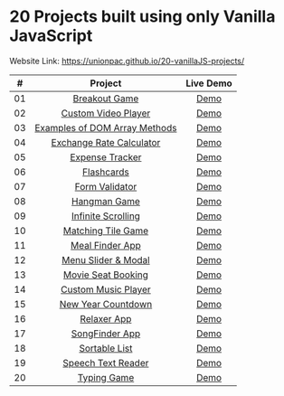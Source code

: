 # 20 Projects built using only Vanilla JavaScript

Website Link: https://unionpac.github.io/20-vanillaJS-projects/

|  #  |            Project             | Live Demo |
| :-: | :----------------------------: | :-------: |
| 01  | [Breakout Game](https://github.com/UnionPAC/20-vanillaJS-projects/tree/master/breakout) | [Demo](https://unionpac.github.io/20-vanillaJS-projects/breakout/index.html)  |
| 02  | [Custom Video Player](https://github.com/UnionPAC/20-vanillaJS-projects/tree/master/custom-video-player) | [Demo](https://unionpac.github.io/20-vanillaJS-projects/custom-video-player/index.html)  |
| 03  | [Examples of DOM Array Methods](https://github.com/UnionPAC/20-vanillaJS-projects/tree/master/DOM-Array-Methods) | [Demo](https://unionpac.github.io/20-vanillaJS-projects/DOM-Array-Methods/index.html)  |
| 04  | [Exchange Rate Calculator](https://github.com/UnionPAC/20-vanillaJS-projects/tree/master/exchange-rate-calculator) | [Demo](https://unionpac.github.io/20-vanillaJS-projects/exchange-rate-calculator/index.html)  |
| 05  | [Expense Tracker](https://github.com/UnionPAC/20-vanillaJS-projects/tree/master/expense-tracker) | [Demo](https://unionpac.github.io/20-vanillaJS-projects/expense-tracker/index.html)  |
| 06  | [Flashcards](https://github.com/UnionPAC/20-vanillaJS-projects/tree/master/flashcards) | [Demo](https://unionpac.github.io/20-vanillaJS-projects/flashcards/index.html)  |
| 07  | [Form Validator](https://github.com/UnionPAC/20-vanillaJS-projects/tree/master/form-validator) | [Demo](https://unionpac.github.io/20-vanillaJS-projects/form-validator/index.html)  |
| 08  | [Hangman Game](https://github.com/UnionPAC/20-vanillaJS-projects/tree/master/hangman-game) | [Demo](https://unionpac.github.io/20-vanillaJS-projects/hangman-game/index.html)  |
| 09  | [Infinite Scrolling](https://github.com/UnionPAC/20-vanillaJS-projects/tree/master/infinite-scrolling) | [Demo](https://unionpac.github.io/20-vanillaJS-projects/infinite-scrolling/index.html)  |
| 10  | [Matching Tile Game](https://github.com/UnionPAC/20-vanillaJS-projects/tree/master/matching-tile-game) | [Demo](https://unionpac.github.io/20-vanillaJS-projects/matching-tile-game/index.html)  |
| 11  | [Meal Finder App](https://github.com/UnionPAC/20-vanillaJS-projects/tree/master/meal-finder) | [Demo](https://unionpac.github.io/20-vanillaJS-projects/meal-finder/index.html)  |
| 12  | [Menu Slider & Modal](https://github.com/UnionPAC/20-vanillaJS-projects/tree/master/menu-slider-modal) | [Demo](https://unionpac.github.io/20-vanillaJS-projects/menu-slider-modal/index.html)  |
| 13  | [Movie Seat Booking](https://github.com/UnionPAC/20-vanillaJS-projects/tree/master/movie-seat-booking) | [Demo](https://unionpac.github.io/20-vanillaJS-projects/movie-seat-booking/index.html)  |
| 14  | [Custom Music Player](https://github.com/UnionPAC/20-vanillaJS-projects/tree/master/music-player) | [Demo](https://unionpac.github.io/20-vanillaJS-projects/music-player/index.html)  |
| 15  | [New Year Countdown](https://github.com/UnionPAC/20-vanillaJS-projects/tree/master/new-year-countdown) | [Demo](https://unionpac.github.io/20-vanillaJS-projects/new-year-countdown/index.html)  |
| 16  | [Relaxer App](https://github.com/UnionPAC/20-vanillaJS-projects/tree/master/relaxer-app) | [Demo](https://unionpac.github.io/20-vanillaJS-projects/relaxer-app/index.html)  |
| 17  | [SongFinder App](https://github.com/UnionPAC/20-vanillaJS-projects/tree/master/song-finder) | [Demo](https://unionpac.github.io/20-vanillaJS-projects/song-finder/index.html)  |
| 18  | [Sortable List](https://github.com/UnionPAC/20-vanillaJS-projects/tree/master/sortable-list) | [Demo](https://unionpac.github.io/20-vanillaJS-projects/sortable-list/index.html)  |
| 19  | [Speech Text Reader](https://github.com/UnionPAC/20-vanillaJS-projects/tree/master/speech-text-reader) | [Demo](https://unionpac.github.io/20-vanillaJS-projects/speech-text-reader/index.html)  |
| 20  | [Typing Game](https://github.com/UnionPAC/20-vanillaJS-projects/tree/master/typing-game) | [Demo](https://unionpac.github.io/20-vanillaJS-projects/typing-game/index.html)  |
